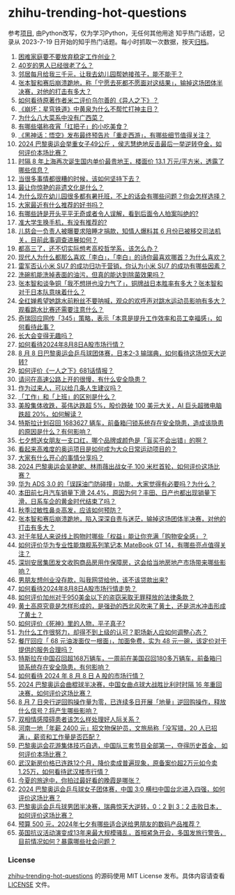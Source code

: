 # zhihu-trending-hot-questions
参考[项目](https://github.com/justjavac/zhihu-trending-hot-questions), 由Python改写，仅为学习Python，无任何其他用途
知乎热门话题，记录从 2023-7-19
日开始的知乎热门话题。每小时抓取一次数据，按天[归档](./data)。
<!-- BEGIN -->
<!-- 最后更新时间 2024-08-08 05:19:40.880270 -->
1. [困难家庭要不要放弃稳定工作创业？](https://www.zhihu.com/question/663534773)
1. [40岁的男人已经很老了么？](https://www.zhihu.com/question/658718163)
1. [邻居每月给我三千元，让我去幼儿园帮她接孩子，能不能干？](https://www.zhihu.com/question/615045871)
1. [张本智和赛后崩溃跪地，称「宁愿去死都不愿面对这结果」，输掉这场团体半决赛，对他的打击有多大？](https://www.zhihu.com/question/663731384)
1. [如何看待原著作者米二评价乌尔善的《异人之下》？](https://www.zhihu.com/question/663033010)
1. [《崩坏：星穹铁道》中黄泉为什么不帮忙打神主日？](https://www.zhihu.com/question/661078101)
1. [为什么八大菜系中没有广西菜？](https://www.zhihu.com/question/506030675)
1. [有哪些堪称夜宵「扛把子」的小吃美食？](https://www.zhihu.com/question/540313684)
1. [《黑神话：悟空》发布最终预告片「重走西游」，有哪些细节值得关注？](https://www.zhihu.com/question/663744995)
1. [2024 巴黎奥运会举重女子49公斤 ，侯志慧绝地反击最后一举逆转夺金，如何评价本场比赛？](https://www.zhihu.com/question/663711289)
1. [时隔 8 年上海再次诞生国内单价最贵地王，楼面价 13.1 万元/平方米，透露了哪些信息？](https://www.zhihu.com/question/663708010)
1. [当很多事情都很糟的时候，该如何坚持下去？](https://www.zhihu.com/question/663444281)
1. [最让你惊艳的非遗文化是什么？](https://www.zhihu.com/question/663110746)
1. [为什么现在幼儿园很多都有暑托班，不上的话会有哪些问题？你会怎样选择？](https://www.zhihu.com/question/663031084)
1. [大家最近有什么推荐的好书吗？](https://www.zhihu.com/question/663620697)
1. [有哪些詩是开头平平无奇或者令人误解，看到后面令人拍案叫绝的?](https://www.zhihu.com/question/658088474)
1. [准大学生换手机，有没有推荐的?](https://www.zhihu.com/question/663497714)
1. [儿慈会一负责人被曝要求陪睡才捐款，知情人爆料其 6 月份已被移交司法机关，目前此事调查进展如何？](https://www.zhihu.com/question/663591367)
1. [都高三了，还不切实际想考高校哲学系，该怎么办？](https://www.zhihu.com/question/663588695)
1. [现代人为什么都那么喜欢「李白」，「李白」的诗你最喜欢哪首？为什么喜欢？](https://www.zhihu.com/question/663462360)
1. [雷军否认小米 SU7 的成功归功于营销，你认为小米 SU7 的成功有哪些因素？](https://www.zhihu.com/question/663089112)
1. [洗碗机能洗掉表面的油污，但真的能达到除菌效果吗？](https://www.zhihu.com/question/660999066)
1. [张本智和谈争铜「我不想拼也没力气了」，铜牌战日本胜率有多大？张本智和对于日本队意味着什么？](https://www.zhihu.com/question/663745700)
1. [全红婵希望她跳水前粉丝不要呐喊，观众的欢呼声对跳水运动员影响有多大？观看跳水比赛还需要注意什么？](https://www.zhihu.com/question/663673049)
1. [奇瑞回应网传「345」策略，表示「本意是提升工作效率和员工幸福感」，如何看待此事？](https://www.zhihu.com/question/663691195)
1. [长大会变得无趣吗？](https://www.zhihu.com/question/663512796)
1. [如何看待2024年8月8日A股市场行情？](https://www.zhihu.com/question/663654752)
1. [8 月 8 日巴黎奥运会乒乓球团体赛，日本2-3 输瑞典，如何看待这场惊天大逆转?](https://www.zhihu.com/question/663724054)
1. [如何评价《一人之下》681话情报？](https://www.zhihu.com/question/663676787)
1. [请问在高速公路上开的很慢，有什么安全隐患？](https://www.zhihu.com/question/663326581)
1. [作为过来人，可以给几条人生建议吗？](https://www.zhihu.com/question/663377590)
1. [「工作」和「上班」的区别是什么？](https://www.zhihu.com/question/663572120)
1. [美股集体收跌，英伟达跌超 5%，股价跌破 100 美元大关，AI 巨头超微电脑跌超 20%，如何解读？](https://www.zhihu.com/question/663743052)
1. [特斯拉计划召回 1683627 辆车，前备箱闩锁系统存在安全隐患，造成该隐患的原因是什么？有何影响？](https://www.zhihu.com/question/663616334)
1. [七夕想送女朋友一支口红，哪个品牌或颜色是「盲买不会出错」的啊？](https://www.zhihu.com/question/662470179)
1. [看起来高难度的奥运项目是如何成为大众日常运动项目的？](https://www.zhihu.com/question/662656425)
1. [大家有什么开心的事情分享吗？](https://www.zhihu.com/question/520616196)
1. [2024 巴黎奥运会吴艳妮、林雨薇出战女子 100 米栏首轮，如何评价这场比赛？](https://www.zhihu.com/question/663677687)
1. [华为 ADS 3.0 的「误踩油门防碰撞」功能，大家觉得有必要吗？为什么？](https://www.zhihu.com/question/663604690)
1. [本田前七月汽车销量下滑 24.4%，原因为何？丰田、日产也都出现销量下滑，日系车企的黄金时代结束了吗？](https://www.zhihu.com/question/663495810)
1. [秋季过敏性鼻炎高发，应该如何预防？](https://www.zhihu.com/question/663663782)
1. [张本智和赛后崩溃跪地，陷入深深自责与迷茫，输掉这场团体半决赛，对他的打击有多大？](https://www.zhihu.com/question/663731384)
1. [对于年轻人来说线上购物时哪些「权益」能让你充满「购物安全感」？](https://www.zhihu.com/question/663704312)
1. [如何评价华为专业性能旗舰系列笔记本 MateBook GT 14，有哪些亮点值得关注？](https://www.zhihu.com/question/663701449)
1. [深圳安居集团发文收购商品房用作保障房，这会给当地房地产市场带来哪些影响？](https://www.zhihu.com/question/663699448)
1. [男朋友想创业没存款，叫我网贷给他，该不该贷款出来?](https://www.zhihu.com/question/661360777)
1. [如何看待2024年8月8日A股市场行情走势？](https://www.zhihu.com/question/663679010)
1. [如何评价加州对于950美金以下的盗窃采取无罪释放的法律条款？](https://www.zhihu.com/question/381689306)
1. [黄土高原究竟是怎样形成的，是强劲的西北风吹来了黄土，还是洪水冲击形成了黄土？](https://www.zhihu.com/question/662259785)
1. [如何评价《死神》里的人物，平子真子?](https://www.zhihu.com/question/398885182)
1. [为什么工作很努力，却得不到上级的认可？职场新人应如何调整心态？](https://www.zhihu.com/question/662639494)
1. [餐厅回应「 68 元油泼面仅一根面」，加面免费，实为 48 元一碗，该定价对于提供的服务合理吗？](https://www.zhihu.com/question/663273162)
1. [特斯拉在中国召回超168万辆车，一周前在美国召回180多万辆车，前备箱闩锁系统存在安全隐患，有何影响？](https://www.zhihu.com/question/663659089)
1. [如何看待 2024 年 8 月 8 日 A 股的市场行情？](https://www.zhihu.com/question/663654752)
1. [2024 巴黎奥运会曲棍球半决赛，中国女曲点球大战胜比利时时隔 16 年重回决赛，如何评价这场比赛？](https://www.zhihu.com/question/663713461)
1. [8 月 7 日央行逆回购操作量为零，已连续多日开展「地量」逆回购操作，释放什么信号？将产生哪些影响？](https://www.zhihu.com/question/663659823)
1. [双相情感障碍患者该怎么样处理好人际关系？](https://www.zhihu.com/question/663545277)
1. [河南一地「年薪 2400 元」招文物保护员，文旅局称「没写错，20 人已招满」，薪资和工作量是否匹配？](https://www.zhihu.com/question/662543011)
1. [巴黎奥运会花游集体技巧自选，中国队三套节目全部第一，夺得历史首金， 如何评价本场比赛？](https://www.zhihu.com/question/663711329)
1. [武汉新房价格已连跌12个月，降价卖成普遍现象，原备案价超2万元如今卖1.25万，如何看待武汉楼市行情？](https://www.zhihu.com/question/663659087)
1. [今夏的旅途中，你拍过最好看的晚霞是哪张？](https://www.zhihu.com/question/663078093)
1. [2024 巴黎奥运会乒乓球女子团体赛，中国 3:0 横扫中国台北进入四强，如何评价这场比赛？](https://www.zhihu.com/question/663679887)
1. [巴黎奥运会乒乓球男团半决赛，瑞典惊天大逆转，0：2 到 3：2 击败日本，如何评价这场比赛？](https://www.zhihu.com/question/663715653)
1. [预算 500 元，2024年七夕有哪些适合送给男朋友的数码产品推荐？](https://www.zhihu.com/question/662470048)
1. [英国抗议活动演变成13年来最大规模骚乱，首相紧急开会，多国发旅行警告，目前情况如何？暴露哪些社会问题？](https://www.zhihu.com/question/663659088)
<!-- END -->
### License
[zhihu-trending-hot-questions](https://github.com/yaogengzhu/zhihu-trending-hot-questions)
的源码使用 MIT License 发布。具体内容请查看 [LICENSE](./LICENSE) 文件。
